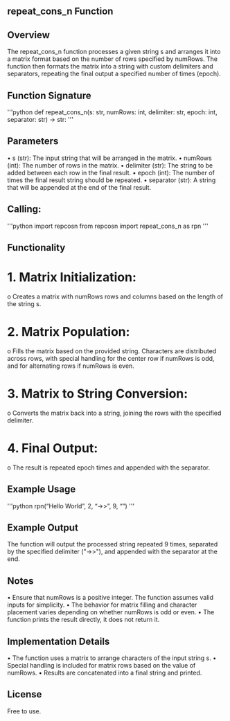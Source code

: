 ## repeat_cons_n Function

## Overview
The repeat_cons_n function processes a given string s and arranges it into a matrix format based on the number of rows specified by numRows. The function then formats the matrix into a string with custom delimiters and separators, repeating the final output a specified number of times (epoch).


## Function Signature
'''python
def repeat_cons_n(s: str, numRows: int, delimiter: str, epoch: int, separator: str) -> str:
'''


## Parameters
•	s (str): The input string that will be arranged in the matrix.
•	numRows (int): The number of rows in the matrix.
•	delimiter (str): The string to be added between each row in the final result.
•	epoch (int): The number of times the final result string should be repeated.
•	separator (str): A string that will be appended at the end of the final result.


## Calling: 
'''python
import repcosn
from repcosn import repeat_cons_n as rpn
'''

## Functionality

# 1. Matrix Initialization:
o	Creates a matrix with numRows rows and columns based on the length of the string s.

# 2. Matrix Population:
o	Fills the matrix based on the provided string. Characters are distributed across rows, with special handling for the center row if numRows is odd, and for alternating rows if numRows is even.

# 3. Matrix to String Conversion:
o	Converts the matrix back into a string, joining the rows with the specified delimiter.

# 4. Final Output:
o	The result is repeated epoch times and appended with the separator.


## Example Usage
'''python
rpn(“Hello World”, 2, “->>”, 9, “”)
'''

## Example Output
The function will output the processed string repeated 9 times, separated by the specified delimiter ("->>"), and appended with the separator at the end.


## Notes
•	Ensure that numRows is a positive integer. The function assumes valid inputs for simplicity.
•	The behavior for matrix filling and character placement varies depending on whether numRows is odd or even.
•	The function prints the result directly, it does not return it.


## Implementation Details
•	The function uses a matrix to arrange characters of the input string s.
•	Special handling is included for matrix rows based on the value of numRows.
•	Results are concatenated into a final string and printed.


## License
Free to use.

